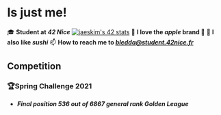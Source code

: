 
# Is just me!

🎓 **Student at *42 Nice***
[![jaeskim's 42 stats](https://badge42.herokuapp.com/api/stats/bledda)](https://github.com/JaeSeoKim/badge42)
🍎 **I love the *apple* brand **
🍣 **I also like *sushi***
📫 **How to reach me to *bledda@student.42nice.fr***

## Competition

###  🏆Spring Challenge 2021

 -  ***Final position 536 out of 6867 general rank Golden League***
